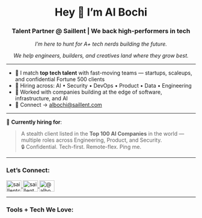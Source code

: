 <h1 align="center">Hey 👋 I’m Al Bochi</h1>
<h3 align="center">Talent Partner @ Saillent | We back high-performers in tech</h3>

<p align="center"><i>I’m here to hunt for A+ tech nerds building the future.</i></p>

<p align="center"><i>We help engineers, builders, and creatives land where they grow best.</i></p>

---

- 🚀 I match **top tech talent** with fast-moving teams — startups, scaleups, and confidential Fortune 500 clients  
- 🧠 Hiring across: AI • Security • DevOps • Product • Data • Engineering  
- 🎯 Worked with companies building at the edge of software, infrastructure, and AI  
- 📨 Connect → albochi@saillent.com  

---

📢 **Currently hiring for**:  
> A stealth client listed in the **Top 100 AI Companies** in the world — multiple roles across Engineering, Product, and Security.  
> 🔒 Confidential. Tech-first. Remote-flex. Ping me.

---

<h3 align="left">Let’s Connect:</h3>
<p align="left">
  <a href="https://twitter.com/saillentcanada" target="blank">
    <img align="center" src="https://raw.githubusercontent.com/rahuldkjain/github-profile-readme-generator/master/src/images/icons/Social/twitter.svg" alt="saillentcanada" height="30" width="40" />
  </a>
  <a href="https://linkedin.com/in/saillent" target="blank">
    <img align="center" src="https://raw.githubusercontent.com/rahuldkjain/github-profile-readme-generator/master/src/images/icons/Social/linked-in-alt.svg" alt="saillent" height="30" width="40" />
  </a>
  <a href="https://medium.com/@albochi" target="blank">
    <img align="center" src="https://raw.githubusercontent.com/rahuldkjain/github-profile-readme-generator/master/src/images/icons/Social/medium.svg" alt="@albochi" height="30" width="40" />
  </a>
</p>

---

<h3 align="left">Tools + Tech We Love:</h3>
<p align="left">
  <!-- Optional icons here -->
</p>
